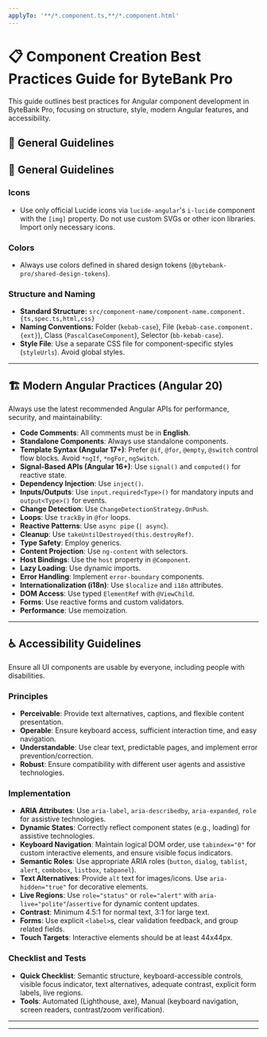 ```yaml
---
applyTo: '**/*.component.ts,**/*.component.html'
---
```


# 📋 Component Creation Best Practices Guide for ByteBank Pro

This guide outlines best practices for Angular component development in ByteBank Pro, focusing on structure, style, modern Angular features, and accessibility.

## 🎨 General Guidelines

## 🎨 General Guidelines

### Icons

- Use only official Lucide icons via `lucide-angular`'s `i-lucide` component with the `[img]` property. Do not use custom SVGs or other icon libraries. Import only necessary icons.

### Colors

- Always use colors defined in shared design tokens (`@bytebank-pro/shared-design-tokens`).

### Structure and Naming

- **Standard Structure:** `src/component-name/component-name.component.{ts,spec.ts,html,css}`
- **Naming Conventions:** Folder (`kebab-case`), File (`kebab-case.component.{ext}`), Class (`PascalCaseComponent`), Selector (`bb-kebab-case`).
- **Style File**: Use a separate CSS file for component-specific styles (`styleUrls`). Avoid global styles.

---

## 🏗️ Modern Angular Practices (Angular 20)

Always use the latest recommended Angular APIs for performance, security, and maintainability:

-   **Code Comments**: All comments must be in **English**.
-   **Standalone Components**: Always use standalone components.
-   **Template Syntax (Angular 17+)**: Prefer `@if`, `@for`, `@empty`, `@switch` control flow blocks. Avoid `*ngIf`, `*ngFor`, `ngSwitch`.
-   **Signal-Based APIs (Angular 16+)**: Use `signal()` and `computed()` for reactive state.
-   **Dependency Injection**: Use `inject()`.
-   **Inputs/Outputs**: Use `input.required<Type>()` for mandatory inputs and `output<Type>()` for events.
-   **Change Detection**: Use `ChangeDetectionStrategy.OnPush`.
-   **Loops**: Use `trackBy` in `@for` loops.
-   **Reactive Patterns**: Use `async pipe` (`| async`).
-   **Cleanup**: Use `takeUntilDestroyed(this.destroyRef)`.
-   **Type Safety**: Employ generics.
-   **Content Projection**: Use `ng-content` with selectors.
-   **Host Bindings**: Use the `host` property in `@Component`.
-   **Lazy Loading**: Use dynamic imports.
-   **Error Handling**: Implement `error-boundary` components.
-   **Internationalization (i18n)**: Use `$localize` and `i18n` attributes.
-   **DOM Access**: Use typed `ElementRef` with `@ViewChild`.
-   **Forms**: Use reactive forms and custom validators.
-   **Performance**: Use memoization.

---

## ♿ Accessibility Guidelines

Ensure all UI components are usable by everyone, including people with disabilities.

### Principles

-   **Perceivable**: Provide text alternatives, captions, and flexible content presentation.
-   **Operable**: Ensure keyboard access, sufficient interaction time, and easy navigation.
-   **Understandable**: Use clear text, predictable pages, and implement error prevention/correction.
-   **Robust**: Ensure compatibility with different user agents and assistive technologies.

### Implementation

-   **ARIA Attributes**: Use `aria-label`, `aria-describedby`, `aria-expanded`, `role` for assistive technologies.
-   **Dynamic States**: Correctly reflect component states (e.g., loading) for assistive technologies.
-   **Keyboard Navigation**: Maintain logical DOM order, use `tabindex="0"` for custom interactive elements, and ensure visible focus indicators.
-   **Semantic Roles**: Use appropriate ARIA roles (`button`, `dialog`, `tablist`, `alert`, `combobox`, `listbox`, `tabpanel`).
-   **Text Alternatives**: Provide `alt` text for images/icons. Use `aria-hidden="true"` for decorative elements.
-   **Live Regions**: Use `role="status"` or `role="alert"` with `aria-live="polite"`/`assertive` for dynamic content updates.
-   **Contrast**: Minimum 4.5:1 for normal text, 3:1 for large text.
-   **Forms**: Use explicit `<label>`s, clear validation feedback, and group related fields.
-   **Touch Targets**: Interactive elements should be at least 44x44px.

### Checklist and Tests

-   **Quick Checklist**: Semantic structure, keyboard-accessible controls, visible focus indicator, text alternatives, adequate contrast, explicit form labels, live regions.
-   **Tools**: Automated (Lighthouse, axe), Manual (keyboard navigation, screen readers, contrast/zoom verification).

---



---


